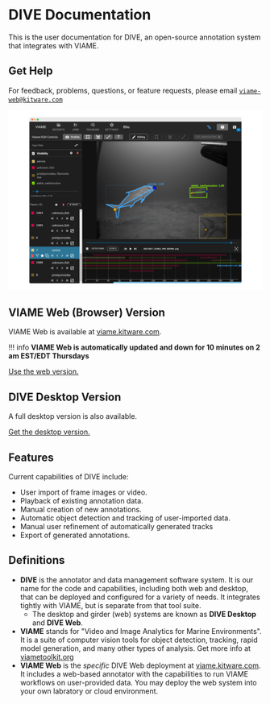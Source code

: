 # DIVE Documentation

This is the user documentation for DIVE, an open-source annotation system that integrates with VIAME.

## Get Help

For feedback, problems, questions, or feature requests, please email <a href="mailto:viame-web@kitware.com">`viame-web@kitware.com`</a>

![Home](images/Banner.png)

## VIAME Web (Browser) Version

VIAME Web is available at [viame.kitware.com](https://viame.kitware.com).

!!! info
    **VIAME Web is automatically updated and down for 10 minutes on 2 am EST/EDT Thursdays**

[Use the web version.](Web-Version.md)

## DIVE Desktop Version

A full desktop version is also available.

[Get the desktop version.](Dive-Desktop.md)

## Features

Current capabilities of DIVE include:

* User import of frame images or video.
* Playback of existing annotation data.
* Manual creation of new annotations.
* Automatic object detection and tracking of user-imported data.
* Manual user refinement of automatically generated tracks
* Export of generated annotations.

## Definitions

* **DIVE** is the annotator and data management software system.  It is our name for the code and capabilities, including both web and desktop, that can be deployed and configured for a variety of needs.  It integrates tightly with VIAME, but is separate from that tool suite.
  * The desktop and girder (web) systems are known as **DIVE Desktop** and **DIVE Web**.
* **VIAME** stands for "Video and Image Analytics for Marine Environments".  It is a suite of computer vision tools for object detection, tracking, rapid model generation, and many other types of analysis.  Get more info at [viametoolkit.org](https://www.viametoolkit.org/)
* **VIAME Web** is the *specific* DIVE Web deployment at [viame.kitware.com](https://viame.kitware.com). It includes a web-based annotator with the capabilities to run VIAME workflows on user-provided data.  You may deploy the web system into your own labratory or cloud environment.

